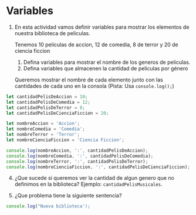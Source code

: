 # Variables
1. En esta actividad vamos definir variables para mostrar los elementos de nuestra biblioteca de peliculas.

   Tenemos 10 peliculas de accion, 12 de comedia, 8 de terror y 20 de ciencia ficcion
   
    1. Defina variables para mostrar el nombre de los generos de peliculas.
    2. Defina variables que almacenen la cantidad de peliculas por género

   Queremos mostrar el nombre de cada elemento junto con las cantidades de cada uno  en la consola (Pista: Usa `console.log();`)
   
``` javascript 
let cantidadPelisDeAccion = 10;
let cantidadPelisDeComedia = 12;
let cantidadPelisDeTerror = 8;
let cantidadPelisDeCienciaFiccion = 20;

let nombreAccion = 'Accion';
let nombreComedia = 'Comedia';
let nombreTerror = 'Terror';
let nombreCienciaFiccion = 'Ciencia Ficcion';

console.log(nombreAccion, ':', cantidadPelisDeAccion);
console.log(nombreComedia, ':', cantidadPelisDeComedia);
console.log(nombreTerror, ':', cantidadPelisDeTerror);
console.log(nombreCienciaFiccion, ':', cantidadPelisDeCienciaFiccion);

```
4. ¿Que sucede si queremos ver la cantidad de algun genero que no definimos en la biblioteca? Ejemplo: `cantidadPelisMusicales`.

5. ¿Que problema tiene la siguiente sentencia?
``` javascript 
console.log("Nueva biblioteca');
```